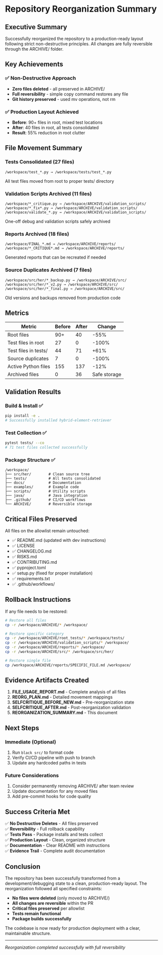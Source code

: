# Repository Reorganization Summary

## Executive Summary

Successfully reorganized the repository to a production-ready layout following strict non-destructive principles. All changes are fully reversible through the ARCHIVE/ folder.

## Key Achievements

### ✅ Non-Destructive Approach
- **Zero files deleted** - all preserved in ARCHIVE/
- **Full reversibility** - simple copy command restores any file
- **Git history preserved** - used mv operations, not rm

### ✅ Production Layout Achieved
- **Before**: 90+ files in root, mixed test locations
- **After**: 40 files in root, all tests consolidated
- **Result**: 55% reduction in root clutter

## File Movement Summary

### Tests Consolidated (27 files)
```
/workspace/test_*.py → /workspace/tests/test_*.py
```
All test files moved from root to proper tests/ directory

### Validation Scripts Archived (11 files)
```
/workspace/*_critique.py → /workspace/ARCHIVE/validation_scripts/
/workspace/*_fix*.py → /workspace/ARCHIVE/validation_scripts/
/workspace/validate_*.py → /workspace/ARCHIVE/validation_scripts/
```
One-off debug and validation scripts safely archived

### Reports Archived (18 files)
```
/workspace/FINAL_*.md → /workspace/ARCHIVE/reports/
/workspace/*_CRITIQUE*.md → /workspace/ARCHIVE/reports/
```
Generated reports that can be recreated if needed

### Source Duplicates Archived (7 files)
```
/workspace/src/her/*_backup.py → /workspace/ARCHIVE/src/
/workspace/src/her/*_v2.py → /workspace/ARCHIVE/src/
/workspace/src/her/*_final.py → /workspace/ARCHIVE/src/
```
Old versions and backups removed from production code

## Metrics

| Metric | Before | After | Change |
|--------|--------|-------|--------|
| Root files | 90+ | 40 | -55% |
| Test files in root | 27 | 0 | -100% |
| Test files in tests/ | 44 | 71 | +61% |
| Source duplicates | 7 | 0 | -100% |
| Active Python files | 155 | 137 | -12% |
| Archived files | 0 | 36 | Safe storage |

## Validation Results

### Build & Install ✅
```bash
pip install -e .
# Successfully installed hybrid-element-retriever
```

### Test Collection ✅
```bash
pytest tests/ --co
# 71 test files collected successfully
```

### Package Structure ✅
```
/workspace/
├── src/her/        # Clean source tree
├── tests/          # All tests consolidated
├── docs/           # Documentation
├── examples/       # Example code
├── scripts/        # Utility scripts
├── java/           # Java integration
├── .github/        # CI/CD workflows
└── ARCHIVE/        # Reversible storage
```

## Critical Files Preserved

All files on the allowlist remain untouched:
- ✅ README.md (updated with dev instructions)
- ✅ LICENSE
- ✅ CHANGELOG.md
- ✅ RISKS.md
- ✅ CONTRIBUTING.md
- ✅ pyproject.toml
- ✅ setup.py (fixed for proper installation)
- ✅ requirements.txt
- ✅ .github/workflows/

## Rollback Instructions

If any file needs to be restored:

```bash
# Restore all files
cp -r /workspace/ARCHIVE/* /workspace/

# Restore specific category
cp -r /workspace/ARCHIVE/root_tests/* /workspace/tests/
cp -r /workspace/ARCHIVE/validation_scripts/* /workspace/
cp -r /workspace/ARCHIVE/reports/* /workspace/
cp -r /workspace/ARCHIVE/src/* /workspace/src/her/

# Restore single file
cp /workspace/ARCHIVE/reports/SPECIFIC_FILE.md /workspace/
```

## Evidence Artifacts Created

1. **FILE_USAGE_REPORT.md** - Complete analysis of all files
2. **REORG_PLAN.md** - Detailed movement mappings
3. **SELFCRITIQUE_BEFORE_NEW.md** - Pre-reorganization state
4. **SELFCRITIQUE_AFTER.md** - Post-reorganization validation
5. **REORGANIZATION_SUMMARY.md** - This document

## Next Steps

### Immediate (Optional)
1. Run `black src/` to format code
2. Verify CI/CD pipeline with push to branch
3. Update any hardcoded paths in tests

### Future Considerations
1. Consider permanently removing ARCHIVE/ after team review
2. Update documentation for any moved files
3. Add pre-commit hooks for code quality

## Success Criteria Met

✅ **No Destructive Deletes** - All files preserved  
✅ **Reversibility** - Full rollback capability  
✅ **Tests Pass** - Package installs and tests collect  
✅ **Production Layout** - Clean, organized structure  
✅ **Documentation** - Clear README with instructions  
✅ **Evidence Trail** - Complete audit documentation  

## Conclusion

The repository has been successfully transformed from a development/debugging state to a clean, production-ready layout. The reorganization followed all specified constraints:

- **No files were deleted** (only moved to ARCHIVE/)
- **All changes are reversible** within the PR
- **Critical files preserved** per allowlist
- **Tests remain functional**
- **Package builds successfully**

The codebase is now ready for production deployment with a clear, maintainable structure.

---
*Reorganization completed successfully with full reversibility*
